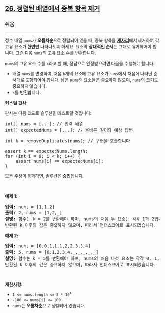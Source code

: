 <h2><a href="https://leetcode.com/problems/remove-duplicates-from-sorted-array">26. 정렬된 배열에서 중복 항목 제거</a></h2><h3>쉬움</h3><hr><p>정수 배열 <code>nums</code>가 <strong>오름차순</strong>으로 정렬되어 있을 때, 중복 항목을 <a href="https://en.wikipedia.org/wiki/In-place_algorithm" target="_blank"><strong>제자리</strong></a>에서 제거하여 각 고유 요소가 <strong>한번만</strong> 나타나도록 하세요. 요소의 <strong>상대적인 순서</strong>는 그대로 유지되어야 합니다. 그런 다음 <em></em><code>nums</code>의 고유 요소 수를 반환합니다.</p>

<p><code>nums</code>의 고유 요소 수를 <code>k</code>라고 할 때, 정답으로 인정받으려면 다음을 수행해야 합니다:</p>

<ul>
	<li>배열 <code>nums</code>를 변경하여, 처음 <code>k</code>개의 요소에 고유 요소가 <code>nums</code>에서 처음에 나타난 순서대로 포함되어야 합니다. 남은 <code>nums</code>의 요소들은 중요하지 않으며, <code>nums</code>의 크기도 중요하지 않습니다.</li>
	<li><code>k</code>를 반환합니다.</li>
</ul>

<p><strong>커스텀 판사:</strong></p>

<p>판사는 다음 코드로 솔루션을 테스트할 것입니다:</p>

<pre>
int[] nums = [...]; // 입력 배열
int[] expectedNums = [...]; // 올바른 길이의 예상 답변

int k = removeDuplicates(nums); // 구현을 호출합니다

assert k == expectedNums.length;
for (int i = 0; i &lt; k; i++) {
    assert nums[i] == expectedNums[i];
}
</pre>

<p>모든 주장이 통과하면, 솔루션은 <strong>승인</strong>됩니다.</p>

<p>&nbsp;</p>
<p><strong class="example">예제 1:</strong></p>

<pre>
<strong>입력:</strong> nums = [1,1,2]
<strong>출력:</strong> 2, nums = [1,2,_]
<strong>설명:</strong> 함수는 k = 2를 반환해야 하며, nums의 처음 두 요소는 각각 1과 2입니다.
반환된 k 이후의 값은 중요하지 않으며, 따라서 언더스코어로 표시되었습니다.
</pre>

<p><strong class="example">예제 2:</strong></p>

<pre>
<strong>입력:</strong> nums = [0,0,1,1,1,2,2,3,3,4]
<strong>출력:</strong> 5, nums = [0,1,2,3,4,_,_,_,_,_]
<strong>설명:</strong> 함수는 k = 5를 반환해야 하며, nums의 처음 다섯 요소는 각각 0, 1, 2, 3, 4입니다.
반환된 k 이후의 값은 중요하지 않으며, 따라서 언더스코어로 표시되었습니다.
</pre>

<p>&nbsp;</p>
<p><strong>제한사항:</strong></p>

<ul>
	<li><code>1 &lt;= nums.length &lt;= 3 * 10<sup>4</sup></code></li>
	<li><code>-100 &lt;= nums[i] &lt;= 100</code></li>
	<li><code>nums</code>는 <strong>오름차순</strong>으로 정렬되어 있습니다.</li>
</ul>